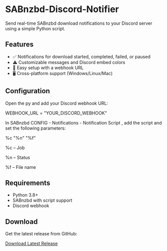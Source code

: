 # SABnzbd-Discord-Notifier

Send real-time SABnzbd download notifications to your Discord server using a simple Python script.

## Features

- ✅ Notifications for download started, completed, failed, or paused
- ⚠️ Customizable messages and Discord embed colors
- 🔧 Easy setup with a webhook URL
- 🖥 Cross-platform support (Windows/Linux/Mac)

## Configuration

Open the py and add your Discord webhook URL:

WEBHOOK_URL = "YOUR_DISCORD_WEBHOOK"

In SABnzbd CONFIG - Notifications - Notification Script , add the script and set the following parameters:

%c "%n" "%f"

%c – Job

%n – Status

%f – File name

## Requirements

- Python 3.8+
- SABnzbd with script support
- Discord webhook

## Download

Get the latest release from GitHub:

[Download Latest Release](https://github.com/OriginalShrapnel/SABnzbd-Discord-Notifier/releases/latest)

